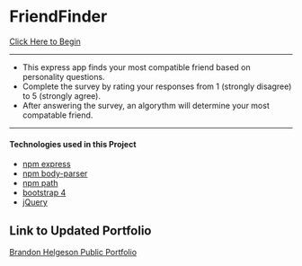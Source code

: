 # FriendFinder
[Click Here to Begin](https://bhelgeson-friendfinder.herokuapp.com/)

---
* This express app finds your most compatible friend based on personality questions.
* Complete the survey by rating your responses from 1 (strongly disagree) to 5 (strongly agree).
* After answering the survey, an algorythm will determine your most compatable friend. 
---

#### Technologies used in this Project

* [npm express](https://www.npmjs.com/package/express) </br>
* [npm body-parser](https://www.npmjs.com/package/body-parser) </br>
* [npm path](https://www.npmjs.com/package/path) </br>
* [bootstrap 4](https://getbootstrap.com/) </br>
* [jQuery](https://jquery.com/) </br>

## Link to Updated Portfolio

[Brandon Helgeson Public Portfolio](https://b-helgeson.github.io/Responsive-Portfolio/portfolio.html)